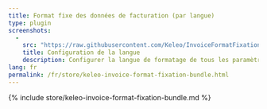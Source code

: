 ```yaml
---
title: Format fixe des données de facturation (par langue)
type: plugin
screenshots:
  - 
    src: "https://raw.githubusercontent.com/Keleo/InvoiceFormatFixationBundle/main/screenshot.png"
    title: Configuration de la langue
    description: Configurer la langue de formatage de tous les paramètres de facturation 
lang: fr
permalink: /fr/store/keleo-invoice-format-fixation-bundle.html
---
```


{% include store/keleo-invoice-format-fixation-bundle.md %}
